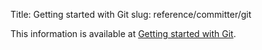 Title: Getting started with Git
slug: reference/committer/git

This information is available at <a href="https://infra.apache.org/git-primer.html">Getting started with Git</a>.
